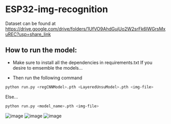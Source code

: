 # ESP32-img-recognition
Dataset can be found at https://drive.google.com/drive/folders/1UfVO9AhdGujUo2W2srFk6lWGrsMxuREC?usp=share_link


## How to run the model:

* Make sure to install all the dependencies in requirements.txt
If you desire to emsemble the models...

* Then run the following command
```bash
python run.py <regCNNModel>.pth <LayeredUnsuModel>.pth <img-file>
```

Else...
```bash
python run.py <model_name>.pth <img-file>
```

![image](https://github.com/user-attachments/assets/83794c80-d1ac-4a4a-b82d-45759cd17d92)
![image](https://github.com/user-attachments/assets/0abd5292-ada3-4fda-910b-f56d98f0c4df)
![image](https://github.com/user-attachments/assets/25410344-fadf-4958-9352-4ee4519de5f4)




